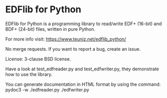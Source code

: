 EDFlib for Python
=================

EDFlib for Python is a programming library to read/write EDF+ (16-bit) and BDF+ (24-bit) files, written in pure Python.

For more info visit: https://www.teuniz.net/edflib_python/

No merge requests. If you want to report a bug, create an issue.

License: 3-clause BSD license.

Have a look at test_edfreader.py and test_edfwriter.py, they demonstrate how to use the library.

You can generate documentation in HTML format by using the command: pydoc3 -w ./edfreader.py ./edfwriter.py


